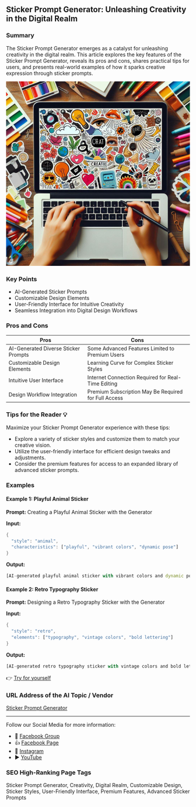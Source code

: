## Sticker Prompt Generator: Unleashing Creativity in the Digital Realm

### Summary
The Sticker Prompt Generator emerges as a catalyst for unleashing creativity in the digital realm. This article explores the key features of the Sticker Prompt Generator, reveals its pros and cons, shares practical tips for users, and presents real-world examples of how it sparks creative expression through sticker prompts.

<img src="./stickerpromptgenerator.webp" alt="Sticker Prompt Generator Image"/>

### Key Points
- AI-Generated Sticker Prompts
- Customizable Design Elements
- User-Friendly Interface for Intuitive Creativity
- Seamless Integration into Digital Design Workflows

### Pros and Cons

| Pros                             | Cons                                               |
| -------------------------------- | -------------------------------------------------- |
| AI-Generated Diverse Sticker Prompts| Some Advanced Features Limited to Premium Users   |
| Customizable Design Elements      | Learning Curve for Complex Sticker Styles          |
| Intuitive User Interface          | Internet Connection Required for Real-Time Editing |
| Design Workflow Integration       | Premium Subscription May Be Required for Full Access|

### Tips for the Reader 💡
Maximize your Sticker Prompt Generator experience with these tips:
- Explore a variety of sticker styles and customize them to match your creative vision.
- Utilize the user-friendly interface for efficient design tweaks and adjustments.
- Consider the premium features for access to an expanded library of advanced sticker prompts.

### Examples

#### Example 1: Playful Animal Sticker
**Prompt:** Creating a Playful Animal Sticker with the Generator

**Input:**
```dart
{
  "style": "animal",
  "characteristics": ["playful", "vibrant colors", "dynamic pose"]
}
```

**Output:**
```dart
[AI-generated playful animal sticker with vibrant colors and dynamic pose]
```

#### Example 2: Retro Typography Sticker
**Prompt:** Designing a Retro Typography Sticker with the Generator

**Input:**
```dart
{
  "style": "retro",
  "elements": ["typography", "vintage colors", "bold lettering"]
}
```

**Output:**
```dart
[AI-generated retro typography sticker with vintage colors and bold lettering]
```

👉 <a href="https://www.howtoleverageai.com/midjourney-sticker-prompt-generator" target="_blank">Try for yourself</a>

### URL Address of the AI Topic / Vendor
<a href="https://www.howtoleverageai.com/midjourney-sticker-prompt-generator" target="_blank">Sticker Prompt Generator</a>

---

Follow our Social Media for more information:

- 📘 <a href="https://www.facebook.com/groups/trionxai" target="_blank">Facebook Group</a>
- 👍 <a href="https://www.facebook.com/ai.trionxai" target="_blank">Facebook Page</a>
- 📸 <a href="https://www.instagram.com/trionxai/" target="_blank">Instagram</a>
- ▶️ <a href="https://www.youtube.com/@robotdocs/" target="_blank">YouTube</a>

### SEO High-Ranking Page Tags
Sticker Prompt Generator, Creativity, Digital Realm, Customizable Design, Sticker Styles, User-Friendly Interface, Premium Features, Advanced Sticker Prompts